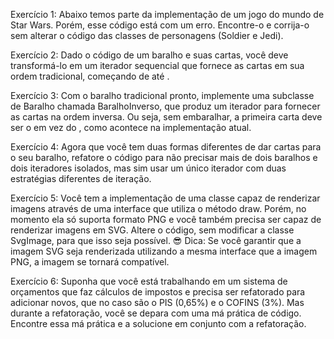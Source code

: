 Exercício 1: Abaixo temos parte da implementação de um jogo do mundo de Star Wars. Porém, esse código está com um erro. Encontre-o e corrija-o sem alterar o código das classes de personagens (Soldier e Jedi).

Exercício 2: Dado o código de um baralho e suas cartas, você deve transformá-lo em um iterador sequencial que fornece as cartas em sua ordem tradicional, começando de <A de copas> até <K de paus>.

Exercício 3: Com o baralho tradicional pronto, implemente uma subclasse de Baralho chamada BaralhoInverso, que produz um iterador para fornecer as cartas na ordem inversa. Ou seja, sem embaralhar, a primeira carta deve ser o <K de paus> em vez do <A de copas>, como acontece na implementação atual.

Exercício 4: Agora que você tem duas formas diferentes de dar cartas para o seu baralho, refatore o código para não precisar mais de dois baralhos e dois iteradores isolados, mas sim usar um único iterador com duas estratégias diferentes de iteração.

Exercício 5: Você tem a implementação de uma classe capaz de renderizar imagens através de uma interface que utiliza o método draw. Porém, no momento ela só suporta formato PNG e você também precisa ser capaz de renderizar imagens em SVG. Altere o código, sem modificar a classe SvgImage, para que isso seja possível.
😎 Dica: Se você garantir que a imagem SVG seja renderizada utilizando a mesma interface que a imagem PNG, a imagem se tornará compatível.

Exercício 6: Suponha que você está trabalhando em um sistema de orçamentos que faz cálculos de impostos e precisa ser refatorado para adicionar novos, que no caso são o PIS (0,65%) e o COFINS (3%). Mas durante a refatoração, você se depara com uma má prática de código. Encontre essa má prática e a solucione em conjunto com a refatoração.